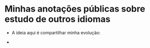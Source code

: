 # Minhas anotações públicas sobre estudo de outros idiomas

- A ideia aqui é compartilhar minha evolução:

- 
